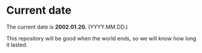 # Current date

The current date is **2002.01.20.** (YYYY.MM.DD.)

This repository will be good when the world ends, so we will know how long it lasted.